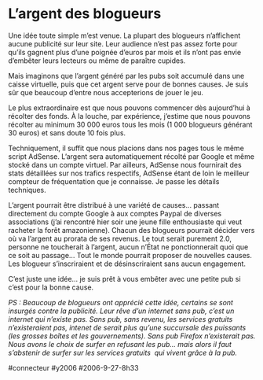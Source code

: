# L’argent des blogueurs

Une idée toute simple m’est venue. La plupart des blogueurs n’affichent aucune publicité sur leur site. Leur audience n’est pas assez forte pour qu’ils gagnent plus d’une poignée d’euros par mois et ils n’ont pas envie d’embêter leurs lecteurs ou même de paraître cupides.

Mais imaginons que l’argent généré par les pubs soit accumulé dans une caisse virtuelle, puis que cet argent serve pour de bonnes causes. Je suis sûr que beaucoup d’entre nous accepterions de jouer le jeu.

Le plus extraordinaire est que nous pouvons commencer dès aujourd’hui à récolter des fonds. À la louche, par expérience, j’estime que nous pouvons récolter au minimum 30 000 euros tous les mois (1 000 blogueurs générant 30 euros) et sans doute 10 fois plus.

Techniquement, il suffit que nous placions dans nos pages tous le même script AdSense. L’argent sera automatiquement récolté par Google et même stocké dans un compte virtuel. Par ailleurs, AdSense nous fournirait des stats détaillées sur nos trafics respectifs, AdSense étant de loin le meilleur compteur de fréquentation que je connaisse. Je passe les détails techniques.

L’argent pourrait être distribué à une variété de causes… passant directement du compte Google à aux comptes Paypal de diverses associations (j’ai rencontré hier soir une jeune fille enthousiaste qui veut racheter la forêt amazonienne). Chacun des blogueurs pourrait décider vers où va l’argent au prorata de ses revenus. Le tout serait purement 2.0, personne ne toucherait à l’argent, aucun n’État ne ponctionnerait quoi que ce soit au passage… Tout le monde pourrait proposer de nouvelles causes. Les blogueur s’inscriraient et de désinscriraient sans aucun engagement.

C’est juste une idée… je suis prêt à vous embêter avec une petite pub si c’est pour la bonne cause.

*PS : Beaucoup de blogueurs ont apprécié cette idée, certains se sont insurgés contre la publicité. Leur rêve d’un internet sans pub, c’est un internet qui n’existe pas. Sans pub, sans revenu, les services gratuits n’existeraient pas, intenet de serait plus qu’une succursale des puissants (les grosses boîtes et les gouvernements). Sans pub Firefox n’existerait pas. Nous avons le choix de surfer en refusant les pub… mais alors il faut s’abstenir de surfer sur les services gratuits  qui vivent grâce à la pub.*

#connecteur #y2006 #2006-9-27-8h33
